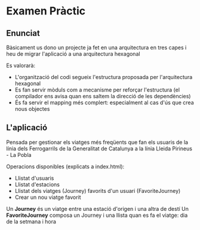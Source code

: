 # Examen Pràctic

## Enunciat
Bàsicament us dono un projecte ja fet en una arquitectura en tres capes i heu de migrar l'aplicació a una
arquitectura hexagonal

Es valorarà:
* L'organització del codi segueix l'estructura proposada per l'arquitectura hexagonal
* Es fan servir mòduls com a mecanisme per reforçar l'estructura (el compilador ens avisa quan ens saltem la direcció de 
les dependències)
* És fa servir el mapping més complert: especialment al cas d'ús que crea nous objectes

## L'aplicació
Pensada per gestionar els viatges més freqüents que fan els usuaris de la línia dels Ferrogarrils de la Generalitat de 
Catalunya a la línia Lleida Pirineus - La Pobla

Operacions disponibles (explicats a index.html):
* Llistat d'usuaris
* Llistat d'estacions
* Llistat dels viatges (Journey) favorits d'un usuari (FavoriteJourney)
* Crear un nou viatge favorit

Un **Journey** és un viatge entre una estació d'origen i una altra de destí
Un **FavoriteJourney** composa un Journey i una llista quan es fa el viatge: dia de la setmana i hora